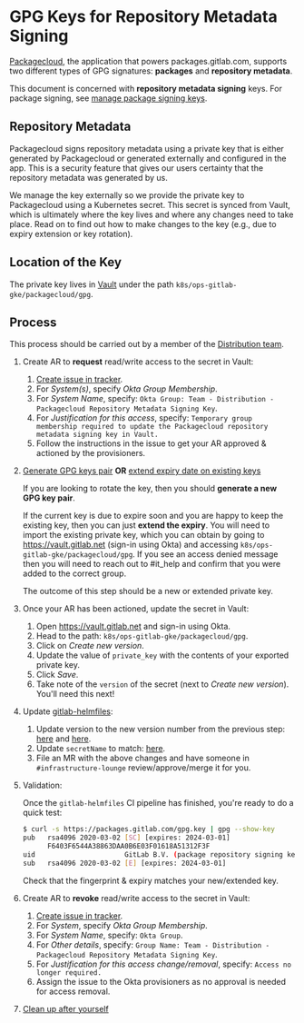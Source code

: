# GPG Keys for Repository Metadata Signing

[Packagecloud](https://packagecloud.io), the application that powers packages.gitlab.com, supports two different types of GPG signatures: **packages** and **repository metadata**.

This document is concerned with **repository metadata signing** keys. For package signing, see [manage package signing keys](../packaging/manage-package-signing-keys.md).

## Repository Metadata

Packagecloud signs repository metadata using a private key that is either generated by Packagecloud or generated
externally and configured in the app. This is a security feature that gives our users certainty that the repository
metadata was generated by us.

We manage the key externally so we provide the private key to Packagecloud using a Kubernetes secret. This secret is
synced from Vault, which is ultimately where the key lives and where any changes need to take place.
Read on to find out how to make changes to the key (e.g., due to expiry extension or key rotation).

## Location of the Key

The private key lives in [Vault](https://vault.gitlab.net) under the path `k8s/ops-gitlab-gke/packagecloud/gpg`.

## Process

This process should be carried out by a member of the [Distribution team](https://about.gitlab.com/handbook/engineering/development/enablement/systems/distribution/).

1. Create AR to **request** read/write access to the secret in Vault:

    1. [Create issue in
       tracker](https://gitlab.com/gitlab-com/team-member-epics/access-requests/-/issues/new?issuable_template=Individual_Bulk_Access_Request).
    1. For _System(s)_, specify _Okta Group Membership_.
    1. For _System Name_, specify: `Okta Group: Team - Distribution - Packagecloud Repository Metadata Signing Key`.
    1. For _Justification for this access_, specify: `Temporary group membership required to update the Packagecloud repository metadata
       signing key in Vault.`
    1. Follow the instructions in the issue to get your AR approved & actioned by the provisioners.

1. [Generate GPG keys pair](../packaging/manage-package-signing-keys.md#generating-the-gpg-keys-pair) **OR** [extend expiry
   date on existing keys](../packaging/manage-package-signing-keys.md#extending-key-expiration)

    If you are looking to rotate the key, then you should **generate a new GPG key pair**.

    If the current key is due to expire soon and you are happy to keep the existing key, then you can just **extend the
    expiry**. You will need to import the existing private key, which you can obtain by going to
    <https://vault.gitlab.net> (sign-in using Okta) and accessing `k8s/ops-gitlab-gke/packagecloud/gpg`. If you see an
    access denied message then you will need to reach out to #it_help and confirm that you were added to the correct
    group.

    The outcome of this step should be a new or extended private key.

1. Once your AR has been actioned, update the secret in Vault:

    1. Open <https://vault.gitlab.net> and sign-in using Okta.
    1. Head to the path: `k8s/ops-gitlab-gke/packagecloud/gpg`.
    1. Click on _Create new version_.
    1. Update the value of `private_key` with the contents of your exported private key.
    1. Click _Save_.
    1. Take note of the `version` of the secret (next to _Create new version_). You'll need this next!

1. Update [gitlab-helmfiles](https://gitlab.com/gitlab-com/gl-infra/k8s-workloads/gitlab-helmfiles):

    1. Update version to the new version number from the previous
      step:
      [here](https://gitlab.com/gitlab-com/gl-infra/k8s-workloads/gitlab-helmfiles/-/blob/0b89319cf24f82bdeb978b9d6f101f7c7d73483c/releases/packagecloud/values-secrets/ops.yaml.gotmpl#L75)
      and [here](https://gitlab.com/gitlab-com/gl-infra/k8s-workloads/gitlab-helmfiles/-/blob/0b89319cf24f82bdeb978b9d6f101f7c7d73483c/releases/packagecloud/values-secrets/ops.yaml.gotmpl#L86).
    1. Update `secretName` to match: [here](https://gitlab.com/gitlab-com/gl-infra/k8s-workloads/gitlab-helmfiles/-/blob/0b89319cf24f82bdeb978b9d6f101f7c7d73483c/releases/packagecloud/ops.yaml.gotmpl#L64).
    1. File an MR with the above changes and have someone in `#infrastructure-lounge` review/approve/merge it for you.

1. Validation:

    Once the `gitlab-helmfiles` CI pipeline has finished, you're ready to do a quick test:

    ```sh
    $ curl -s https://packages.gitlab.com/gpg.key | gpg --show-key
    pub   rsa4096 2020-03-02 [SC] [expires: 2024-03-01]
          F6403F6544A38863DAA0B6E03F01618A51312F3F
    uid                      GitLab B.V. (package repository signing key) <packages@gitlab.com>
    sub   rsa4096 2020-03-02 [E] [expires: 2024-03-01]
    ```

    Check that the fingerprint & expiry matches your new/extended key.

1. Create AR to **revoke** read/write access to the secret in Vault:

    1. [Create issue in
       tracker](https://gitlab.com/gitlab-com/team-member-epics/access-requests/-/issues/new?issuable_template=Access_Change_Request).
    1. For _System_, specify _Okta Group Membership_.
    1. For _System Name_, specify: `Okta Group`.
    1. For _Other details_, specify: `Group Name: Team - Distribution - Packagecloud Repository Metadata Signing Key`.
    1. For _Justification for this access change/removal_, specify: `Access no longer required.`
    1. Assign the issue to the Okta provisioners as no approval is needed for access removal.

1. [Clean up after yourself](../packaging/manage-package-signing-keys.md#purging-local-copies)

